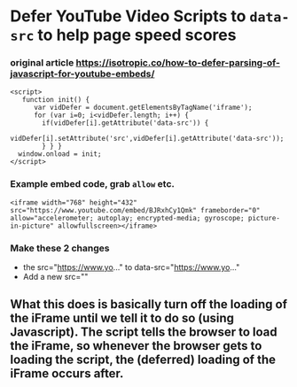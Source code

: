 # Defer YouTube Video Scripts to `data-src` to help page speed scores
### original article https://isotropic.co/how-to-defer-parsing-of-javascript-for-youtube-embeds/

```
<script>
   function init() {
      var vidDefer = document.getElementsByTagName('iframe');
      for (var i=0; i<vidDefer.length; i++) {
        if(vidDefer[i].getAttribute('data-src')) {
          vidDefer[i].setAttribute('src',vidDefer[i].getAttribute('data-src'));
        } } }
  window.onload = init;
</script>
```

### Example embed code, grab `allow` etc.

```
<iframe width="768" height="432" src="https://www.youtube.com/embed/BJRxhCy1Qmk" frameborder="0" allow="accelerometer; autoplay; encrypted-media; gyroscope; picture-in-picture" allowfullscreen></iframe>
```

### Make these 2 changes
- the src="https://www.yo..." to data-src="https://www.yo..."
- Add a new src=""

## What this does is basically turn off the loading of the iFrame until we tell it to do so (using Javascript). The script tells the browser to load the iFrame, so whenever the browser gets to loading the script, the (deferred) loading of the iFrame occurs after.
